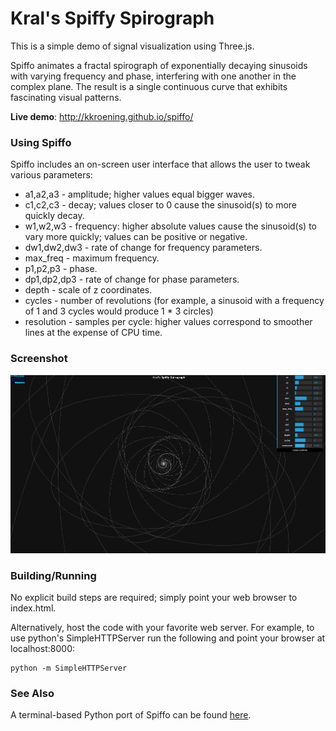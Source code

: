 Kral's Spiffy Spirograph
========================

This is a simple demo of signal visualization using Three.js.

Spiffo animates a fractal spirograph of exponentially decaying sinusoids with varying frequency and phase, interfering with one another in the complex plane. The result is a single continuous curve that exhibits fascinating visual patterns.

**Live demo**: http://kkroening.github.io/spiffo/

### Using Spiffo
Spiffo includes an on-screen user interface that allows the user to tweak various parameters:
- a1,a2,a3 - amplitude; higher values equal bigger waves.
- c1,c2,c3 - decay; values closer to 0 cause the sinusoid(s) to more quickly decay.
- w1,w2,w3 - frequency: higher absolute values cause the sinusoid(s) to vary more quickly; values can be positive or negative.
- dw1,dw2,dw3 - rate of change for frequency parameters.
- max\_freq - maximum frequency.
- p1,p2,p3 - phase.
- dp1,dp2,dp3 - rate of change for phase parameters.
- depth - scale of z coordinates.
- cycles - number of revolutions (for example, a sinusoid with a frequency of 1 and 3 cycles would produce 1 * 3 circles)
- resolution - samples per cycle: higher values correspond to smoother lines at the expense of CPU time.

### Screenshot
![Screenshot](https://raw.githubusercontent.com/kkroening/spiffo/master/screenshot.png)

### Building/Running
No explicit build steps are required; simply point your web browser to index.html.

Alternatively, host the code with your favorite web server. For example, to use python's SimpleHTTPServer run the following and point your browser at localhost:8000:

```
python -m SimpleHTTPServer
```

### See Also
A terminal-based Python port of Spiffo can be found [here](https://github.com/kkroening/spiffo-drawille).
